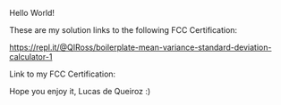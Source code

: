 Hello World!

These are my solution links to the following FCC Certification:

https://repl.it/@QIRoss/boilerplate-mean-variance-standard-deviation-calculator-1

Link to my FCC Certification:

Hope you enjoy it, Lucas de Queiroz :)